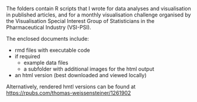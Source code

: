 The folders contain R scripts that I wrote for data analyses and visualisation in published articles, and for a monthly visualisation challenge organised by the Visualisation Special Interest Group of Statisticians in the Pharmaceutical Industry (VSI-PSI).

The enclosed documents include: 
* rmd files with executable code
* if required
  -   example data files
  -   a subfolder with additional images for the html output
* an html version (best downloaded and viewed locally)
  
Alternatively, rendered hmtl versions can be found at https://rpubs.com/thomas-weissensteiner/1261902  

